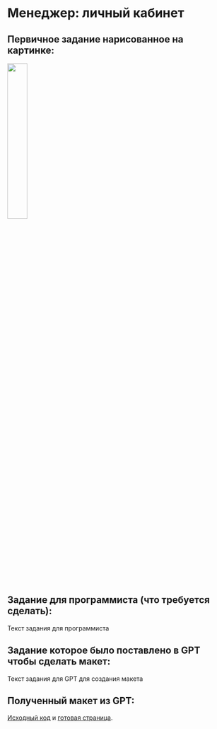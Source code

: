 # Менеджер: личный кабинет

## Первичное задание нарисованное на картинке:
<p >
    <img src="/wiki/manager-orders-postponed.jpg" width="30%">
</p>

## Задание для программиста (что требуется сделать):

Текст задания для программиста

## Задание которое было поставлено в GPT чтобы сделать макет:

Текст задания для GPT для создания макета

## Полученный макет из GPT:

[Исходный код](/wiki/pages/manager-orders-postponed.html) и <a href="https://htmlpreview.github.io?https://github.com/matveynator/restar/blob/main/wiki/pages/manager-orders-postponed.html">готовая страница</a>.
